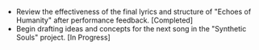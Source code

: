 - Review the effectiveness of the final lyrics and structure of "Echoes of Humanity" after performance feedback. [Completed]
- Begin drafting ideas and concepts for the next song in the "Synthetic Souls" project. [In Progress]